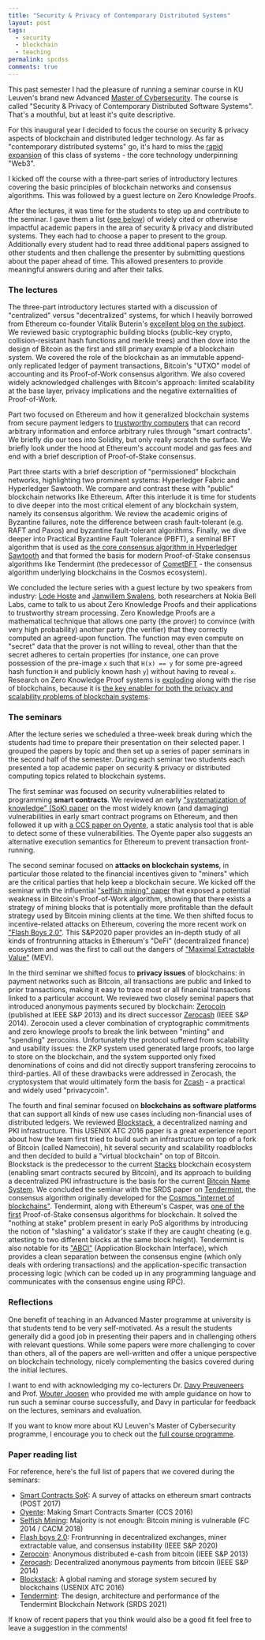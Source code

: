 ```yaml
---
title: "Security & Privacy of Contemporary Distributed Systems"
layout: post
tags:
  - security
  - blockchain
  - teaching
permalink: spcdss
comments: true
---
```


This past semester I had the pleasure of running a seminar course in KU Leuven's brand new Advanced [Master of Cybersecurity](https://www.kuleuven.be/programmes/master-cybersecurity). The course is called "Security & Privacy of Contemporary Distributed Software Systems". That's a mouthful, but at least it's quite descriptive.

For this inaugural year I decided to focus the course on security & privacy aspects of blockchain and distributed ledger technology. As far as "contemporary distributed systems" go, it's hard to miss the [rapid expansion](https://a16zcrypto.com/posts/article/state-of-crypto-report-2023/) of this class of systems - the core technology underpinning "Web3".

<!--more-->

I kicked off the course with a three-part series of introductory lectures covering the basic principles of blockchain networks and consensus algorithms. This was followed by a guest lecture on Zero Knowledge Proofs.

After the lectures, it was time for the students to step up and contribute to the seminar. I gave them a list ([see below](#paper-reading-list)) of widely cited or otherwise impactful academic papers in the area of security & privacy and distributed systems. They each had to choose a paper to present to the group. Additionally every student had to read three additional papers assigned to other students and then challenge the presenter by submitting questions about the paper ahead of time. This allowed presenters to provide meaningful answers during and after their talks.

### The lectures

The three-part introductory lectures started with a discussion of "centralized" versus "decentralized" systems, for which I heavily borrowed from Ethereum co-founder Vitalik Buterin's [excellent blog on the subject](https://medium.com/@VitalikButerin/the-meaning-of-decentralization-a0c92b76a274). We reviewed basic cryptographic building blocks (public-key crypto, collision-resistant hash functions and merkle trees) and then dove into the design of Bitcoin as the first and still primary example of a blockchain system. We covered the role of the blockchain as an immutable append-only replicated ledger of payment transactions, Bitcoin's "UTXO" model of accounting and its Proof-of-Work consensus algorithm. We also covered widely acknowledged challenges with Bitcoin's approach: limited scalability at the base layer, privacy implications and the negative externalities of Proof-of-Work.

Part two focused on Ethereum and how it generalized blockchain systems from secure payment ledgers to [trustworthy computers](https://a16zcrypto.com/posts/article/computers-that-make-commitments/) that can record arbitrary information and enforce arbitrary rules through "smart contracts". We briefly dip our toes into Solidity, but only really scratch the surface. We briefly look under the hood at Ethereum's account model and gas fees and end with a brief description of Proof-of-Stake consensus.

Part three starts with a brief description of "permissioned" blockchain networks, highlighting two prominent systems: Hyperledger Fabric and Hyperledger Sawtooth. We compare and contrast these with "public" blockchain networks like Ethereum. After this interlude it is time for students to dive deeper into the most critical element of any blockchain system, namely its consensus algorithm. We review the academic origins of Byzantine failures, note the difference between crash fault-tolerant (e.g. RAFT and Paxos) and byzantine fault-tolerant algorithms. Finally, we dive deeper into Practical Byzantine Fault Tolerance (PBFT), a seminal BFT algorithm that is used as [the core consensus algorithm in Hyperledger Sawtooth](https://www.hyperledger.org/blog/2019/02/13/introduction-to-sawtooth-pbft) and that formed the basis for modern Proof-of-Stake consensus algorithms like Tendermint (the predecessor of [CometBFT](https://docs.cometbft.com/) - the consensus algorithm underlying blockchains in the Cosmos ecosystem).

We concluded the lecture series with a guest lecture by two speakers from industry: [Lode Hoste](https://www.bell-labs.com/about/researcher-profiles/lodehoste/) and [Janwillem Swalens](https://www.bell-labs.com/about/researcher-profiles/janwillemswalens/), both researchers at Nokia Bell Labs, came to talk to us about Zero Knowledge Proofs and their applications to trustworthy stream processing. Zero Knowledge Proofs are a mathematical technique that allows one party (the prover) to convince (with very high probability) another party (the verifier) that they correctly computed an agreed-upon function. The function may even compute on "secret" data that the prover is not willing to reveal, other than that the secret adheres to certain properties (for instance, one can prove possession of the pre-image `x` such that `H(x) == y` for some pre-agreed hash function `H` and publicly known hash `y`) without having to reveal `x`. Research on Zero Knowledge Proof systems is [exploding](https://nakamoto.com/cambrian-explosion-of-crypto-proofs/) along with the rise of blockchains, because it is [the key enabler for both the privacy and scalability problems of blockchain systems](https://vitalik.ca/general/2021/01/26/snarks.html).

### The seminars

After the lecture series we scheduled a three-week break during which the students had time to prepare their presentation on their selected paper. I grouped the papers by topic and then set up a series of paper seminars in the second half of the semester. During each seminar two students each presented a top academic paper on security & privacy or distributed computing topics related to blockchain systems.

The first seminar was focused on security vulnerabilities related to programming **smart contracts**. We reviewed an early ["systematization of knowledge" (SoK) paper](https://eprint.iacr.org/2016/1007.pdf) on the most widely known (and damaging) vulnerabilities in early smart contract programs on Ethereum, and then followed it up with [a CCS paper on Oyente](https://eprint.iacr.org/2016/633.pdf), a static analysis tool that is able to detect some of these vulnerabilities. The Oyente paper also suggests an alternative execution semantics for Ethereum to prevent transaction front-running.

The second seminar focused on **attacks on blockchain systems**, in particular those related to the financial incentives given to "miners" which are the critical parties that help keep a blockchain secure. We kicked off the seminar with the influential ["selfish mining" paper](https://dl.acm.org/doi/10.1145/3212998) that exposed a potential weakness in Bitcoin's Proof-of-Work algorithm, showing that there exists a strategy of mining blocks that is potentially more profitable than the default strategy used by Bitcoin mining clients at the time. We then shifted focus to incentive-related attacks on Ethereum, covering the more recent work on ["Flash Boys 2.0"](https://ieeexplore.ieee.org/document/9152675). This S&P2020 paper provides an in-depth study of all kinds of frontrunning attacks in Ethereum's "DeFi" (decentralized finance) ecosystem and was the first to call out the dangers of ["Maximal Extractable Value"](https://ethereum.org/en/developers/docs/mev/) (MEV).

In the third seminar we shifted focus to **privacy issues** of blockchains: in payment networks such as Bitcoin, all transactions are public and linked to prior transactions, making it easy to trace most or all financial transactions linked to a particular account. We reviewed two closely seminal papers that introduced anonymous payments secured by blockchain: [Zerocoin](https://sites.cs.ucsb.edu/~rich/class/cs293b-cloud/papers/zerocoin.pdf) (published at IEEE S&P 2013) and its direct successor [Zerocash](https://ieeexplore.ieee.org/document/6956581) (IEEE S&P 2014). Zerocoin used a clever combination of cryptographic commitments and zero knowlege proofs to break the link between "minting" and "spending" zerocoins. Unfortunately the protocol suffered from scalability and usability issues: the ZKP system used generated large proofs, too large to store on the blockchain, and the system supported only fixed denominations of coins and did not directly support transfering zerocoins to third-parties. All of these drawbacks were addressed in Zerocash, the cryptosystem that would ultimately form the basis for [Zcash](https://z.cash/) - a practical and widely used "privacycoin".

The fourth and final seminar focused on **blockchains as software platforms** that can support all kinds of new use cases including non-financial uses of distributed ledgers. We reviewed [Blockstack](https://www.usenix.org/system/files/conference/atc16/atc16_paper-ali.pdf), a decentralized naming and PKI infrastructure. This USENIX ATC 2016 paper is a great experience report about how the team first tried to build such an infrastructure on top of a fork of Bitcoin (called Namecoin), hit several security and scalability roadblocks and then decided to build a "virtual blockchain" on top of Bitcoin. Blockstack is the predecessor to the current [Stacks](https://www.stacks.co/) blockchain ecosystem (enabling smart contracts secured by Bitcoin), and its approach to building a decentralized PKI infrastructure is the basis for the current [Bitcoin Name System](https://docs.stacks.co/docs/stacks-academy/bns). We concluded the seminar with the SRDS paper on [Tendermint](https://www.inf.usi.ch/pedone/Paper/2021/srds2021a.pdf), the consensus algorithm originally developed for the [Cosmos "internet of blockchains"](https://cosmos.network/). Tendermint, along with Ethereum's Casper, was [one of the first](https://blog.cosmos.network/consensus-compare-casper-vs-tendermint-6df154ad56ae) Proof-of-Stake consensus algorithms for blockchain. It solved the "nothing at stake" problem present in early PoS algorithms by introducing the notion of "slashing" a validator's stake if they are caught cheating (e.g. attesting to two different blocks at the same block height). Tendermint is also notable for its ["ABCI"](https://docs.tendermint.com/v0.33/introduction/what-is-tendermint.html#intro-to-abci) (Application Blockchain Interface), which provides a clean separation between the consensus engine (which only deals with ordering transactions) and the application-specific transaction processing logic (which can be coded up in any programming language and communicates with the consensus engine using RPC).

### Reflections

One benefit of teaching in an Advanced Master programme at university is that students tend to be very self-motivated. As a result the students generally did a good job in presenting their papers and in challenging others with relevant questions. While some papers were more challenging to cover than others, all of the papers are well-written and offer a unique perspective on blockchain technology, nicely complementing the basics covered during the initial lectures.

I want to end with acknowledging my co-lecturers Dr. [Davy Preuveneers](https://distrinet.cs.kuleuven.be/people/DavyPreuveneers) and Prof. [Wouter Joosen](https://distrinet.cs.kuleuven.be/people/WouterJoosen) who provided me with ample guidance on how to run such a seminar course successfully, and Davy in particular for feedback on the lectures, seminars and evaluation.

If you want to know more about KU Leuven's Master of Cybersecurity programme, I encourage you to check out the [full course programme](https://onderwijsaanbod.kuleuven.be/opleidingen/e/SC_56224748.htm#bl=all).

### Paper reading list

For reference, here's the full list of papers that we covered during the seminars:

  * [Smart Contracts SoK](https://eprint.iacr.org/2016/1007.pdf): A survey of attacks on ethereum smart contracts (POST 2017)
  * [Oyente](https://eprint.iacr.org/2016/633.pdf): Making Smart Contracts Smarter (CCS 2016)
  * [Selfish Mining](https://dl.acm.org/doi/10.1145/3212998): Majority is not enough: Bitcoin mining is vulnerable (FC 2014 / CACM 2018)
  * [Flash boys 2.0](https://ieeexplore.ieee.org/document/9152675): Frontrunning in decentralized exchanges, miner extractable value, and consensus instability (IEEE S&P 2020)
  * [Zerocoin](https://sites.cs.ucsb.edu/~rich/class/cs293b-cloud/papers/zerocoin.pdf): Anonymous distributed e-cash from bitcoin (IEEE S&P 2013)
  * [Zerocash](https://ieeexplore.ieee.org/document/6956581): Decentralized anonymous payments from bitcoin (IEEE S&P 2014)
  * [Blockstack](https://www.usenix.org/system/files/conference/atc16/atc16_paper-ali.pdf): A global naming and storage system secured by blockchains (USENIX ATC 2016)
  * [Tendermint](https://www.inf.usi.ch/pedone/Paper/2021/srds2021a.pdf): The design, architecture and performance of the Tendermint Blockchain Network (SRDS 2021)

If know of recent papers that you think would also be a good fit feel free to leave a suggestion in the comments!
